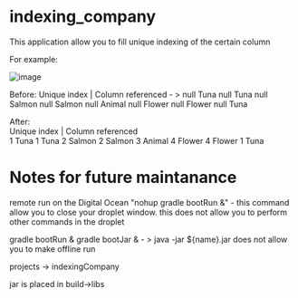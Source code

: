 # indexing_company
This application allow you to fill unique indexing of the certain column


For example:

![image](https://user-images.githubusercontent.com/106987380/187068187-ca467236-8482-4438-a169-532f92178db0.png)

Before:
Unique index | Column referenced    - > 
        null    Tuna
        null    Tuna
        null    Salmon
        null    Salmon
        null    Animal
        null    Flower
        null    Flower
        null    Tuna
        
After:       
Unique index | Column referenced    
        1    Tuna
        1    Tuna
        2    Salmon
        2    Salmon
        3    Animal
        4    Flower
        4    Flower
        1    Tuna

# Notes for future maintanance

remote run on the Digital Ocean 
"nohup gradle bootRun &" - this command allow you to close your droplet window. this does not allow you to perform other commands in the droplet

gradle bootRun &
gradle bootJar & - > java -jar ${name}.jar does not allow you to make offline run

projects -> indexingCompany

jar is placed in build->libs
